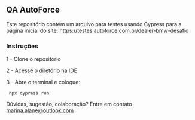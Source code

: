 ## QA AutoForce

Este repositório contém um arquivo para testes usando Cypress para a página inicial do site: https://testes.autoforce.com.br/dealer-bmw-desafio

### Instruções

1 - Clone o repositório

2 - Acesse o diretório na IDE

3 - Abre o terminal e coloque: 

     npx cypress run



Dúvidas, sugestão, colaboração? Entre em contato marina.alane@outlook.com
